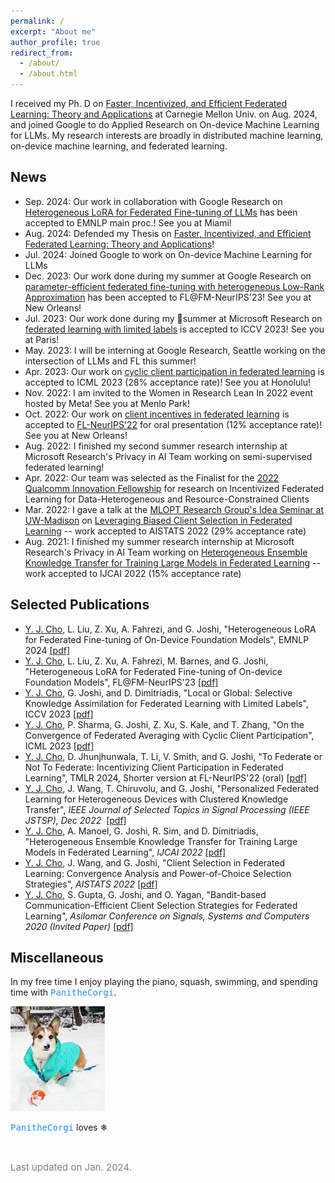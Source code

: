 ```yaml
---
permalink: /
excerpt: "About me"
author_profile: true
redirect_from: 
  - /about/
  - /about.html
---
```


I received my Ph. D on [Faster, Incentivized, and Efficient Federated Learning: Theory and Applications](https://www.proquest.com/openview/b4f75e9c959676ff3655114c1be31ac1/1?pq-origsite=gscholar&cbl=18750&diss=y) at Carnegie Mellon Univ. on Aug. 2024, and joined Google to do Applied Research on On-device Machine Learning for LLMs. My research interests are broadly in distributed machine learning, on-device machine learning, and federated learning.


News
------
* Sep. 2024: Our work in collaboration with Google Research on [Heterogeneous LoRA for Federated Fine-tuning of LLMs](https://arxiv.org/abs/2401.06432) has been accepted to EMNLP main proc.! See you at Miami! 
* Aug. 2024: Defended my Thesis on [Faster, Incentivized, and Efficient Federated Learning: Theory and Applications](https://www.proquest.com/openview/b4f75e9c959676ff3655114c1be31ac1/1?pq-origsite=gscholar&cbl=18750&diss=y)!
* Jul. 2024: Joined Google to work on On-device Machine Learning for LLMs
* Dec. 2023: Our work done during my summer at Google Research on [parameter-efficient federated fine-tuning with heterogeneous Low-Rank Approximation](https://openreview.net/forum?id=EmV9sGpZ7q) has been accepted to FL@FM-NeurIPS'23! See you at New Orleans!
* Jul. 2023: Our work done during my summer at Microsoft Research on [federated learning with limited labels](https://arxiv.org/pdf/2307.08809.pdf) is accepted to ICCV 2023! See you at Paris!
* May. 2023: I will be interning at Google Research, Seattle working on the intersection of LLMs and FL this summer!
* Apr. 2023: Our work on [cyclic client participation in federated learning](https://arxiv.org/abs/2302.03109) is accepted to ICML 2023 (28% acceptance rate)! See you at Honolulu!
* Nov. 2022: I am invited to the Women in Research Lean In 2022 event hosted by Meta! See you at Menlo Park!
* Oct. 2022: Our work on [client incentives in federated learning](https://arxiv.org/pdf/2205.14840.pdf) is accepted to [FL-NeurIPS'22](https://federated-learning.org/fl-neurips-2022/) for oral presentation (12% acceptance rate)! See you at New Orleans!
* Aug. 2022: I finished my second summer research internship at Microsoft Research's Privacy in AI Team working on semi-supervised federated learning!
* Apr. 2022: Our team was selected as the Finalist for the [2022 Qualcomm Innovation Fellowship](https://www.qualcomm.com/research/university-relations/innovation-fellowship/2022-north-america) for research on Incentivized Federated Learning for Data-Heterogeneous and Resource-Constrained Clients
* Mar. 2022: I gave a talk at the [MLOPT Research Group's Idea Seminar at UW-Madison](https://mlopt.ece.wisc.edu/idea-seminar/) on [Leveraging Biased Client Selection in Federated Learning](https://www.pdl.cmu.edu/PDL-FTP/associated/2010.01243.pdf) -- work accepted to AISTATS 2022 (29% acceptance rate)
* Aug. 2021: I finished my summer research internship at Microsoft Research's Privacy in AI Team working on [Heterogeneous Ensemble Knowledge Transfer for Training Large Models in Federated Learning](https://arxiv.org/pdf/2204.12703.pdf) -- work accepted to IJCAI 2022 (15% acceptance rate)


Selected Publications
------
* <ins>Y. J. Cho</ins>, L. Liu, Z. Xu, A. Fahrezi, and G. Joshi, "Heterogeneous LoRA for Federated Fine-tuning of On-Device Foundation Models", EMNLP 2024 [[pdf]](https://arxiv.org/abs/2401.06432)
* <ins>Y. J. Cho</ins>, L. Liu, Z. Xu, A. Fahrezi, M. Barnes, and G. Joshi, "Heterogeneous LoRA for Federated Fine-tuning of On-device Foundation Models", FL@FM-NeurIPS'23 [[pdf]](https://openreview.net/pdf?id=EmV9sGpZ7q)
* <ins>Y. J. Cho</ins>, G. Joshi, and D. Dimitriadis, "Local or Global: Selective Knowledge Assimilation
for Federated Learning with Limited Labels", ICCV 2023 [[pdf]](https://arxiv.org/abs/2307.08809)
* <ins>Y. J. Cho</ins>, P. Sharma, G. Joshi, Z. Xu, S. Kale, and T. Zhang, "On the Convergence of Federated Averaging with Cyclic Client Participation", ICML 2023 [[pdf]](https://arxiv.org/abs/2302.03109)
* <ins>Y. J. Cho</ins>, D. Jhunjhunwala, T. Li, V. Smith, and G. Joshi, "To Federate or Not To Federate: Incentivizing Client Participation in Federated Learning", TMLR 2024, Shorter version at FL-NeurIPS'22 (oral) [[pdf]](https://arxiv.org/abs/2205.14840)
* <ins>Y. J. Cho</ins>, J. Wang, T. Chiruvolu, and G. Joshi, "Personalized Federated Learning for Heterogeneous Devices with Clustered Knowledge Transfer", <em>IEEE Journal of Selected Topics in Signal Processing (IEEE JSTSP), Dec 2022 </em> [[pdf]](https://arxiv.org/pdf/2109.08119.pdf)
* <ins>Y. J. Cho</ins>, A. Manoel, G. Joshi, R. Sim, and D. Dimitriadis, "Heterogeneous Ensemble Knowledge Transfer for Training Large Models in
Federated Learning", <em>IJCAI 2022</em> [[pdf]](https://arxiv.org/pdf/2204.12703.pdf)
* <ins>Y. J. Cho</ins>, J. Wang, and G. Joshi, "Client Selection in Federated Learning: Convergence
Analysis and Power-of-Choice Selection Strategies", <em>AISTATS 2022</em> [[pdf]](https://arxiv.org/pdf/2010.01243.pdf)
* <ins>Y. J. Cho</ins>, S. Gupta, G. Joshi, and O. Yagan, "Bandit-based Communication-Efficient Client
Selection Strategies for Federated Learning", <em>Asilomar Conference on Signals, Systems and Computers 2020 (Invited Paper)</em> [[pdf]](https://arxiv.org/pdf/2012.08009.pdf)





Miscellaneous
------
In my free time I enjoy playing the piano, squash, swimming, and spending time with <font face="monospace" color="#1e90ff">PanitheCorgi</font>.

<img src="/images/panipic.jpg" width="30%">
<p><font face="monospace" color="#1e90ff">PanitheCorgi</font> loves <span>&#10052;</span> </p> 


<br>


<p style="color:Grey; font-size: 15px;"> Last updated on Jan. 2024.</p>

